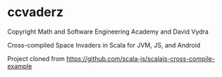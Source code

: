 # ccvaderz

Copyright Math and Software Engineering Academy and David Vydra

Cross-compiled Space Invaders in Scala for JVM, JS, and Android

Project cloned from https://github.com/scala-js/scalajs-cross-compile-example

